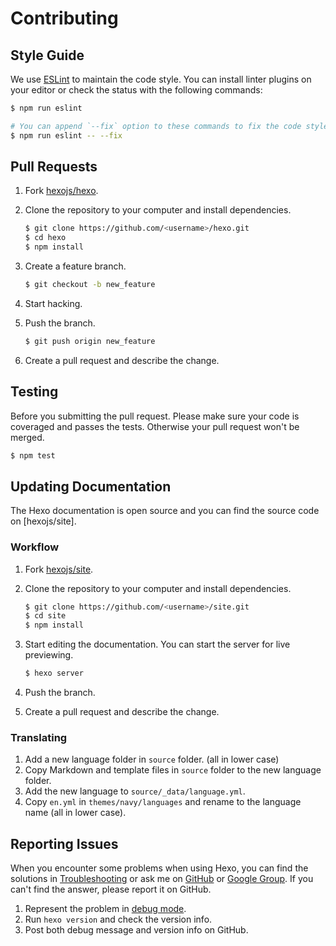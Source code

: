 # Contributing

## Style Guide

We use [ESLint] to maintain the code style. You can install linter plugins on your editor or check the status with the following commands:

``` bash
$ npm run eslint

# You can append `--fix` option to these commands to fix the code style automatically
$ npm run eslint -- --fix
```

## Pull Requests

1. Fork [hexojs/hexo](https://github.com/hexojs/hexo).
2. Clone the repository to your computer and install dependencies.

    ``` bash
    $ git clone https://github.com/<username>/hexo.git
    $ cd hexo
    $ npm install
    ```

3. Create a feature branch.

    ``` bash
    $ git checkout -b new_feature
    ```

4. Start hacking.
5. Push the branch.

    ``` bash
    $ git push origin new_feature
    ```

6. Create a pull request and describe the change.

## Testing

Before you submitting the pull request. Please make sure your code is coveraged and passes the tests. Otherwise your pull request won't be merged.

``` bash
$ npm test
```

## Updating Documentation

The Hexo documentation is open source and you can find the source code on [hexojs/site].

### Workflow

1. Fork [hexojs/site](https://github.com/hexojs/site).
2. Clone the repository to your computer and install dependencies.

    ``` bash
    $ git clone https://github.com/<username>/site.git
    $ cd site
    $ npm install
    ```

3. Start editing the documentation. You can start the server for live previewing.

    ``` bash
    $ hexo server
    ```

4. Push the branch.
5. Create a pull request and describe the change.

### Translating

1. Add a new language folder in `source` folder. (all in lower case)
2. Copy Markdown and template files in `source` folder to the new language folder.
3. Add the new language to `source/_data/language.yml`.
4. Copy `en.yml` in `themes/navy/languages` and rename to the language name (all in lower case).

## Reporting Issues

When you encounter some problems when using Hexo, you can find the solutions in [Troubleshooting](http://hexo.io/docs/troubleshooting.html) or ask me on [GitHub](https://github.com/hexojs/hexo/issues) or [Google Group](https://groups.google.com/group/hexo). If you can't find the answer, please report it on GitHub.

1. Represent the problem in [debug mode](http://hexo.io/docs/commands.html#Debug_mode).
2. Run `hexo version` and check the version info.
3. Post both debug message and version info on GitHub.

[ESLint]: http://eslint.org/